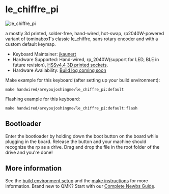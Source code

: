 # le_chiffre_pi

![le_chiffre_pi](https://imgur.com/CeyLhVh)

a mostly 3d printed, solder-free, hand-wired, hot-swap, rp2040W-powered variant of tominabox1's classic le_chiffre, sans rotary encoder and with a custom default keymap.

* Keyboard Maintainer: [jkaunert](https://github.com/jkaunert)
* Hardware Supported: Hand-wired, rp_2040W(support for LED, BLE in future revision), [HSSv4.4 3D printed sockets](https://github.com/stingray127/handwirehotswap).
* Hardware Availability: [Build log coming soon](https://areyoujoshing.me)

Make example for this keyboard (after setting up your build environment):

    make handwired/areyoujoshingme/le_chiffre_pi:default

Flashing example for this keyboard:

    make handwired/areyoujoshingme/le_chiffre_pi:default:flash

## Bootloader

Enter the bootloader by holding down the boot button on the board while plugging in the board. Release the button and your machine should recognize the rp as a drive.  Drag and drop the file in the root folder of the drive and you're done!

## More information

See the [build environment setup](https://docs.qmk.fm/#/getting_started_build_tools) and the [make instructions](https://docs.qmk.fm/#/getting_started_make_guide) for more information. Brand new to QMK? Start with our [Complete Newbs Guide](https://docs.qmk.fm/#/newbs).
